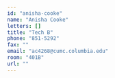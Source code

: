 ```yaml
---
id: "anisha-cooke"
name: "Anisha Cooke"
letters: []
title: "Tech B"
phone: "851-5292"
fax: ""
email: "ac4268@cumc.columbia.edu"
room: "401B"
url: ""
---
```

